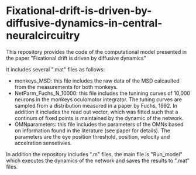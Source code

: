# Fixational-drift-is-driven-by-diffusive-dynamics-in-central-neuralcircuitry
This repository provides the code of the computational model presented in the paper "Fixational drift is driven by diffusive dynamics"

It includes several ".mat" files as follows:
- monkeys_MSD: this file includes the raw data of the MSD calcaulted from the measurements for both monkeys.
- NetParm_Fuchs_N_10000: this file includes the tunining curves of 10,000 neurons in the monkeys oculomotor integrator. The tuning curves are sampled from a distribution measured in a paper by Fuchs, 1992. In addition it includes the read out vector, which was fitted such that a continum of fixed points is maintained by the dynamic of the network. 
- OMNparameters: this file includes the parameters of the OMNs based on information found in the literature (see paper for details). The parameters are the eye position threshold, position, velocity and accelration sensetivies. 

In addition the repository includes ".m" files, the main file is "Run_model" which executes the dynamics of the network and saves the results to ".mat" files.

